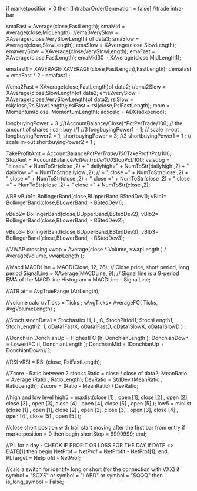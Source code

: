 
if marketposition = 0
then
[IntrabarOrderGeneration = false] //trade intra-bar
                        
smaFast = Average(close,FastLength);
smaMid = Average(close,MidLength);
//ema3VerySlow = XAverage(close,VerySlowLength) of data3;
smaSlow = Average(close,SlowLength);
emaSlow = XAverage(close,SlowLength);
emaverySlow = XAverage(close,VerySlowLength);
emaFast = XAverage(close,FastLength);
emaMid30 = XAverage(close,MidLength1);

emafast1 = XAVERAGE(XAVERAGE(close,FastLength),FastLength);
demafast = emaFast * 2 - emafast1  ;    

//ema2Fast = XAverage(close,FastLength)of data2;
//ema2Slow = XAverage(close,SlowLength)of data2;
ema2verySlow = XAverage(close,VerySlowLength)of data2;
rsiSlow = rsi(close,RsiSlowLength);
rsiFast = rsi(close,RsiFastLength);
mom = Momentum(close, MomentumLength);
adxcalc = ADX(adxperiod);

longbuyingPower = 3 ;//(AccountBalance/Close)*PctPerTrade/100; // the amount of shares i can buy //1 //3
longbuyingPower1 = 1; // scale in-out
longbuyingPower2 = 1;
shortbuyingPower = 3; //3
shortbuyingPower1 = 1 ; // scale in-out
shortbuyingPower2 = 1 ;

TakeProfitAmt = AccountBalance*PctPerTrade/100*TakeProfitPct/100;
StopAmt = AccountBalance*PctPerTrade/100*StopPct/100;
valsdbg = "close=" + NumToStr(close ,2) + " dailyhigh=" + NumToStr(dailyhigh ,2) + " dailylow =" + NumToStr(dailylow ,2); // + " close =" + NumToStr(close ,2) + " close =" + NumToStr(close ,2) + " close =" + NumToStr(close ,2) + " close =" + NumToStr(close ,2) + " close =" + NumToStr(close ,2);

//BB
vBub1= BollingerBand(close,BUpperBand,BStedDev1);
vBlb1= BollingerBand(close,BLowerBand, - BStedDev1);
  
vBub2= BollingerBand(close,BUpperBand,BStedDev2);
vBlb2= BollingerBand(close,BLowerBand, - BStedDev2);

vBub3= BollingerBand(close,BUpperBand,BStedDev3);
vBlb3= BollingerBand(close,BLowerBand, - BStedDev3);

//VWAP crossing
vwap = Average(close * Volume, vwapLength ) / Average(Volume, vwapLength );

//Macd
MACDLine = MACD(Close, 12, 26); // Close price, short period, long period
SignalLine = XAverage(MACDLine, 9); // Signal line is a 9-period EMA of the MACD line
Histogram = MACDLine - SignalLine;

//ATR
atr =  AvgTrueRange (AtrLength);

//volume calc
//vTicks = Ticks ;
vAvgTicks= AverageFC( Ticks, AvgVolumeLength) ;

//Stoch
stochData1  = Stochastic( H, L, C, StochPiriod1, StochLength1, StochLength2, 1, 
oData1FastK, oData1FastD, oData1SlowK, oData1SlowD ) ; 

//Donchian
DonchianUp = HighestFC (h, DonchianLength );
DonchianDown = LowestFC (l, DonchianLength );
DonchianMid = (DonchianUp + DonchianDown)/2;

//RSI
vRSI = RSI (close, RsiFastLength);

//Zcore - Ratio between 2 stocks
Ratio = close / close of data2;
MeanRatio = Average (Ratio , RatioLength);
DevRatio = StdDev (MeanRatio , RatioLength);
Zscore = (Ratio - MeanRatio) / DevRatio;

//high and low level
high5 = maxlist(close [1] , open [1], close [2] , open [2], close [3] , open [3], close [4] , open [4], close [5] , open [5] );
low5 = minlist (close [1] , open [1], close [2] , open [2], close [3] , open [3], close [4] , open [4], close [5] , open [5] );


//close short position with trail start moving after the first bar from entry
if marketposition = 0
then
begin
shortStop = 9999999;
end;

//PL for a day - CHECK IF PROFIT OR LOSS FOR THE DAY 
if DATE <> DATE[1] 
then 
begin
NetProf = NetProf + NetProfit - NetProf[1];
end;
PLTarget = Netprofit - NetProf;

//calc a switch for identify long or short (for the connection with VXX)
if symbol = "SOXS" or symbol = "LABD" or symbol = "SQQQ" then
is_long_symbol = False;

